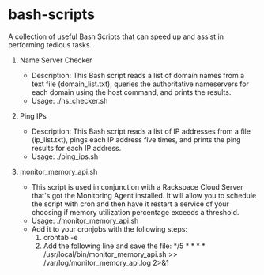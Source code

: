 # bash-scripts
A collection of useful Bash Scripts that can speed up and assist in performing tedious tasks.

1. Name Server Checker
   - Description: This Bash script reads a list of domain names from a text file (domain_list.txt), queries the authoritative nameservers for each domain using the host command, and prints the results.
   - Usage: ./ns_checker.sh

2. Ping IPs
   - Description: This Bash script reads a list of IP addresses from a file (ip_list.txt), pings each IP address five times, and prints the ping results for each IP address.
   - Usage: ./ping_ips.sh

3. monitor_memory_api.sh
   - This script is used in conjunction with a Rackspace Cloud Server that's got the Monitoring Agent installed. It will allow you to schedule the script with cron and then have it restart a service of your choosing if memory utilization percentage exceeds a threshold.
   - Usage: ./monitor_memory_api.sh
   - Add it to your cronjobs with the following steps:
     1) crontab -e
     2) Add the following line and save the file:
        */5 * * * * /usr/local/bin/monitor_memory_api.sh >> /var/log/monitor_memory_api.log 2>&1

